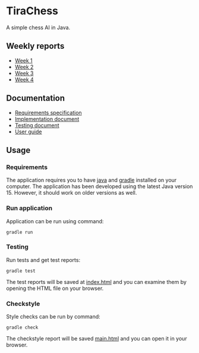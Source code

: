 # TiraChess

A simple chess AI in Java. 

## Weekly reports

- [Week 1](./documentation/weekly-reports/week-1.md)
- [Week 2](./documentation/weekly-reports/week-2.md)
- [Week 3](./documentation/weekly-reports/week-3.md)
- [Week 4](./documentation/weekly-reports/week-4.md)

## Documentation

- [Requirements specification](./documentation/requirements-specification.md)
- [Implementation document](./documentation/implementation-document.md)
- [Testing document](./documentation/testing-document.md)
- [User guide](./documentation/user-guide.md)

## Usage

### Requirements

The application requires you to have [java](https://docs.oracle.com/en/java/javase/15/install/overview-jdk-installation.html) and [gradle](https://gradle.org/install/) installed on your computer. The application has been developed using the latest Java version 15. However, it should work on older versions as well.  

### Run application

Application can be run using command:
```
gradle run
```

### Testing

Run tests and get test reports:
```
gradle test
```
The test reports will be saved at [index.html](./app/build/reports/jacoco/test/html/index.html) and you can examine them by opening the HTML file on your browser. 

### Checkstyle

Style checks can be run by command:
```
gradle check
```
The checkstyle report will be saved [main.html](./app/build/reports/checkstyle/main.html) and you can open it in your browser.

